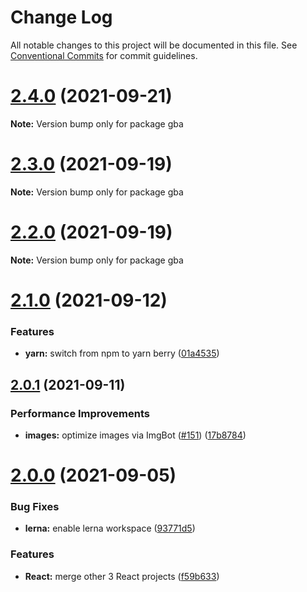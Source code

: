 # Change Log

All notable changes to this project will be documented in this file.
See [Conventional Commits](https://conventionalcommits.org) for commit guidelines.

# [2.4.0](https://github.com/sabertazimi/gba/compare/v2.3.0...v2.4.0) (2021-09-21)

**Note:** Version bump only for package gba





# [2.3.0](https://github.com/sabertazimi/gba/compare/v2.2.0...v2.3.0) (2021-09-19)

**Note:** Version bump only for package gba





# [2.2.0](https://github.com/sabertazimi/gba/compare/v2.1.0...v2.2.0) (2021-09-19)

**Note:** Version bump only for package gba





# [2.1.0](https://github.com/sabertazimi/gba/compare/v2.0.1...v2.1.0) (2021-09-12)


### Features

* **yarn:** switch from npm to yarn berry ([01a4535](https://github.com/sabertazimi/gba/commit/01a453550737290373c7c41cd2077fed98555a26))





## [2.0.1](https://github.com/sabertazimi/gba/compare/v2.0.0...v2.0.1) (2021-09-11)


### Performance Improvements

* **images:** optimize images via ImgBot ([#151](https://github.com/sabertazimi/gba/issues/151)) ([17b8784](https://github.com/sabertazimi/gba/commit/17b87845c8d7b69fa2e5bdcd14cbc9377bbfa727))





# [2.0.0](https://github.com/sabertazimi/gba/compare/v1.2.0...v2.0.0) (2021-09-05)


### Bug Fixes

* **lerna:** enable lerna workspace ([93771d5](https://github.com/sabertazimi/gba/commit/93771d5ad84d8fc96a66f93f0ec75a11a0fe6c65))


### Features

* **React:** merge other 3 React projects ([f59b633](https://github.com/sabertazimi/gba/commit/f59b6335439c813262cfa07bd5fdd1ebf0a02d22))
